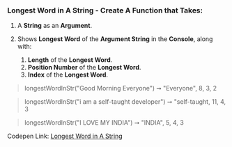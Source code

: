 ### Longest Word in A String - Create A Function that Takes:

1. A **String** as an **Argument**.

2. Shows **Longest Word** of the **Argument String** in the **Console**, along with: 

    1. **Length** of the **Longest Word**.
    1. **Position Number** of the **Longest Word**.
    1. **Index** of the **Longest Word**.
    
> longestWordInStr("Good Morning Everyone") ➞ "Everyone", 8, 3, 2  

> longestWordInStr("i am a self-taught developer") ➞ "self-taught, 11, 4, 3

> longestWordInStr("I LOVE MY INDIA") ➞ "INDIA", 5, 4, 3

Codepen Link: [Longest Word in A String](https://codepen.io/javascriptstudent/pen/axmNmv)